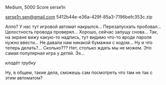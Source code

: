 Medium, 5000 Score
serse1n

serse1n.sen@gmail.com
5412b44e-e36a-429f-85a3-7196befc353c.zip

Алло? У нас тут игровой автомат накрылся… Перезапускать пробовал… Целостность провода проверял… Хорошо, сейчас запущу снова… Так, на экране вижу какую-то надпись, тут видимо что-то вроде пароля нужно ввести… Не давали нам никакой бумажки с кодом… Ну и что теперь делать?… Сколько??? Нет, столько ждать мы не можем. Это самая популярная игра у детей. Эх…

*кладёт трубку*

Ну, в общем, такие дела, сможешь сам посмотреть что там не так с этим автоматом?
